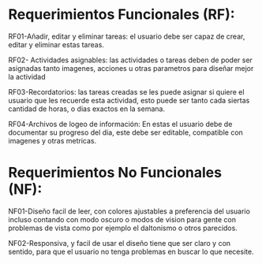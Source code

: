 # Requerimientos Funcionales (RF):

RF01-Añadir, editar y eliminar tareas: el usuario debe ser capaz de crear, editar y eliminar estas tareas.

RF02- Actividades asignables: las actividades o tareas deben de poder ser asignadas tanto imagenes, acciones u otras parametros para diseñar mejor la actividad

RF03-Recordatorios: las tareas creadas se les puede asignar si quiere el usuario que les recuerde esta actividad, esto puede ser tanto cada siertas cantidad de horas, o dias exactos en la semana.

RF04-Archivos de logeo de información: En estas el usuario debe de documentar su progreso del dia, este debe ser editable, compatible con imagenes y otras metricas.

# Requerimientos No Funcionales (NF):

NF01-Diseño facil de leer, con colores ajustables a preferencia del usuario incluso contando con modo oscuro o modos de vision para gente con problemas de vista como por ejemplo el daltonismo o otros parecidos.

NF02-Responsiva, y facil de usar el diseño tiene que ser claro y con sentido, para que el usuario no tenga problemas en buscar lo que necesite.